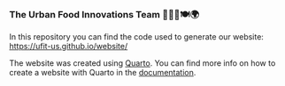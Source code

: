 ### The Urban Food Innovations Team 🌱🍎💡🍽️🌍

In this repository you can find the code used to generate our website: <https://ufit-us.github.io/website/>

The website was created using [Quarto](https://quarto.org/). You can find more info on how to create a website with Quarto in the [documentation]([https://quarto.org/docs/websites/website-blog.html](https://quarto.org/docs/websites/)).
